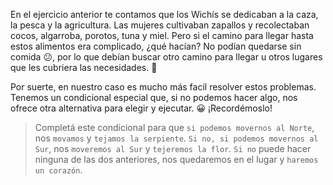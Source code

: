 <gs-attire attire-url="https://raw.githubusercontent.com/MumukiProject/mumuki-guia-gobstones-repeticion-condicional-ii-kids/master/assets/attires/config_1538410692480.json"></gs-attire>

En el ejercicio anterior te contamos que los Wichís se dedicaban a la caza, la pesca y la agricultura. Las mujeres cultivaban zapallos y recolectaban cocos, algarroba, porotos, tuna y miel. Pero si el camino para llegar hasta estos alimentos era complicado, ¿qué hacían? No podían quedarse sin comida :confused:, por lo que debían buscar otro camino para llegar u otros lugares que les cubriera las necesidades. :muscle:

Por suerte, en nuestro caso es mucho más facil resolver estos problemas. Tenemos un condicional especial que, si no podemos hacer algo, nos ofrece otra alternativa para elegir y ejecutar. :grinning: ¡Recordémoslo!

> Completá este condicional para que `si podemos movernos al Norte`, nos `movamos` y `tejamos la serpiente`. `Si no, si podemos movernos al Sur`, nos `moveremos al Sur` y `tejeremos la flor`. `Si no` puede hacer ninguna de las dos anteriores, nos quedaremos en el lugar y `haremos un corazón`.